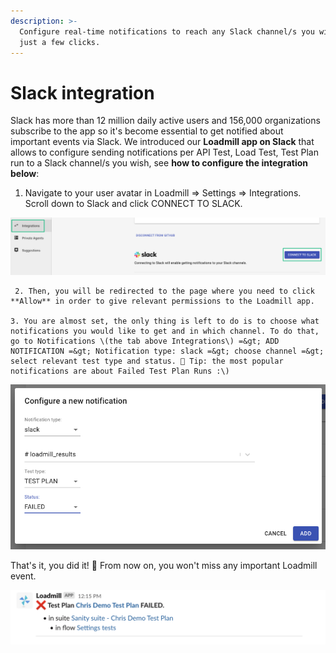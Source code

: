 ```yaml
---
description: >-
  Configure real-time notifications to reach any Slack channel/s you wish in
  just a few clicks.
---
```


# Slack integration

Slack has more than 12 million daily active users and 156,000 organizations subscribe to the app so it's become essential to get notified about important events via Slack. We introduced our **Loadmill app on Slack** that allows to configure sending notifications per API Test, Load Test, Test Plan run to a Slack channel/s you wish, see **how to configure the integration** **below**:

1. Navigate to your user avatar in Loadmill =&gt; Settings =&gt; Integrations. Scroll down to Slack and click CONNECT TO SLACK.

![Connect Loadmill to your Slack workspace](../.gitbook/assets/screenshot-2021-07-14t115720.407.png)

     2. Then, you will be redirected to the page where you need to click **Allow** in order to give relevant permissions to the Loadmill app.

    3. You are almost set, the only thing is left to do is to choose what notifications you would like to get and in which channel. To do that, go to Notifications \(the tab above Integrations\) =&gt; ADD NOTIFICATION =&gt; Notification type: slack =&gt; choose channel =&gt; select relevant test type and status. 🧠 Tip: the most popular notifications are about Failed Test Plan Runs :\)

![](../.gitbook/assets/screen-shot-2021-07-14-at-12.10.10.png)

That's it, you did it! 🎉 From now on, you won't miss any important Loadmill event.

![Loadmill notification in Slack](../.gitbook/assets/screen-shot-2021-07-14-at-12.16.21.png)











